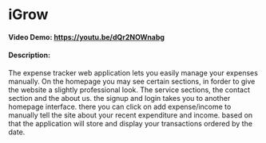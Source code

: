 # iGrow
#### Video Demo:  <https://youtu.be/dQr2NOWnabg>
#### Description:
The expense tracker web application lets you easily manage your expenses manually.
On the homepage you may see certain sections, in forder to give the website a slightly professional look. The service sections, the contact section and the about us.
the signup and login takes you to another homepage interface.
there you can click on add expense/income to manually tell the site about your recent expenditure and income.
based on that the application will store and display your transactions ordered by the date.
